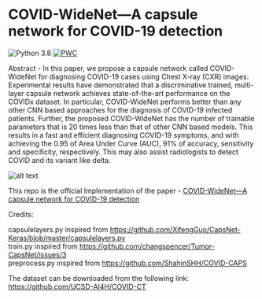 # COVID-WideNet—A capsule network for COVID-19 detection
![Python 3.8](https://img.shields.io/badge/python-3.8-green.svg) 
[![PWC](https://img.shields.io/endpoint.svg?url=https://paperswithcode.com/badge/covid-widenet-a-capsule-network-for-covid-19/covid-19-diagnosis-on-covid-ct)](https://paperswithcode.com/sota/covid-19-diagnosis-on-covid-ct?p=covid-widenet-a-capsule-network-for-covid-19)

Abstract - In this paper, we propose a capsule network called COVID-WideNet for diagnosing COVID-19 cases using Chest X-ray (CXR) images. Experimental results have demonstrated that a discriminative trained, multi-layer capsule network achieves state-of-the-art performance on the COVIDx dataset. In particular, COVID-WideNet performs better than any other CNN based approaches for the diagnosis of COVID-19 infected patients. Further, the proposed COVID-WideNet has the number of trainable parameters that is 20 times less than that of other CNN based models. This results in a fast and efficient diagnosing COVID-19 symptoms, and with achieving the 0.95 of Area Under Curve (AUC), 91% of accuracy, sensitivity and specificity, respectively. This may also assist radiologists to detect COVID and its variant like delta.

![alt text](https://ars.els-cdn.com/content/image/1-s2.0-S1568494622002046-gr2_lrg.jpg)

This repo is the official Implementation of the paper - [COVID-WideNet—A capsule network for COVID-19 detection](https://www.sciencedirect.com/science/article/pii/S1568494622002046)

Credits:

capsulelayers.py inspired from https://github.com/XifengGuo/CapsNet-Keras/blob/master/capsulelayers.py \
train.py inspired from https://github.com/changspencer/Tumor-CapsNet/issues/3 \
preprocess.py inspired from https://github.com/ShahinSHH/COVID-CAPS 

The dataset can be downloaded from the following link: https://github.com/UCSD-AI4H/COVID-CT 
